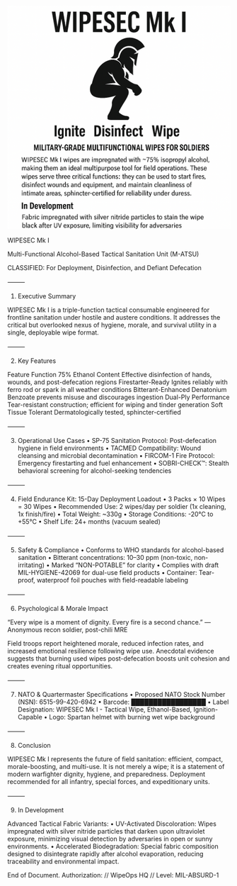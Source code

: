 ![Spartan Logo](20F2BC25-DCFD-4A82-A6CD-10BE708727EE.png)

WIPESEC Mk I

Multi-Functional Alcohol-Based Tactical Sanitation Unit (M-ATSU)

CLASSIFIED: For Deployment, Disinfection, and Defiant Defecation

⸻

1. Executive Summary

WIPESEC Mk I is a triple-function tactical consumable engineered for frontline sanitation under hostile and austere conditions. It addresses the critical but overlooked nexus of hygiene, morale, and survival utility in a single, deployable wipe format.

⸻

2. Key Features

Feature	Function
75% Ethanol Content	Effective disinfection of hands, wounds, and post-defecation regions
Firestarter-Ready	Ignites reliably with ferro rod or spark in all weather conditions
Bitterant-Enhanced	Denatonium Benzoate prevents misuse and discourages ingestion
Dual-Ply Performance	Tear-resistant construction; efficient for wiping and tinder generation
Soft Tissue Tolerant	Dermatologically tested, sphincter-certified



⸻

3. Operational Use Cases
	•	SP-75 Sanitation Protocol: Post-defecation hygiene in field environments
	•	TACMED Compatibility: Wound cleansing and microbial decontamination
	•	FIRCOM-1 Fire Protocol: Emergency firestarting and fuel enhancement
	•	SOBRI-CHECK™: Stealth behavioral screening for alcohol-seeking tendencies

⸻

4. Field Endurance Kit: 15-Day Deployment Loadout
	•	3 Packs × 10 Wipes = 30 Wipes
	•	Recommended Use: 2 wipes/day per soldier (1x cleaning, 1x finish/fire)
	•	Total Weight: ~330g
	•	Storage Conditions: -20°C to +55°C
	•	Shelf Life: 24+ months (vacuum sealed)

⸻

5. Safety & Compliance
	•	Conforms to WHO standards for alcohol-based sanitation
	•	Bitterant concentrations: 10–30 ppm (non-toxic, non-irritating)
	•	Marked “NON-POTABLE” for clarity
	•	Complies with draft MIL-HYGIENE-42069 for dual-use field products
	•	Container: Tear-proof, waterproof foil pouches with field-readable labeling

⸻

6. Psychological & Morale Impact

“Every wipe is a moment of dignity. Every fire is a second chance.”
— Anonymous recon soldier, post-chili MRE

Field troops report heightened morale, reduced infection rates, and increased emotional resilience following wipe use. Anecdotal evidence suggests that burning used wipes post-defecation boosts unit cohesion and creates evening ritual opportunities.

⸻

7. NATO & Quartermaster Specifications
	•	Proposed NATO Stock Number (NSN): 6515-99-420-6942
	•	Barcode: █████████████████
	•	Label Designation: WIPESEC Mk I - Tactical Wipe, Ethanol-Based, Ignition-Capable
	•	Logo: Spartan helmet with burning wet wipe background

⸻

8. Conclusion

WIPESEC Mk I represents the future of field sanitation: efficient, compact, morale-boosting, and multi-use. It is not merely a wipe; it is a statement of modern warfighter dignity, hygiene, and preparedness. Deployment recommended for all infantry, special forces, and expeditionary units.

⸻

9. In Development

Advanced Tactical Fabric Variants:
	•	UV-Activated Discoloration: Wipes impregnated with silver nitride particles that darken upon ultraviolet exposure, minimizing visual detection by adversaries in open or sunny environments.
	•	Accelerated Biodegradation: Special fabric composition designed to disintegrate rapidly after alcohol evaporation, reducing traceability and environmental impact.

End of Document.
Authorization: // WipeOps HQ // Level: MIL-ABSURD-1
